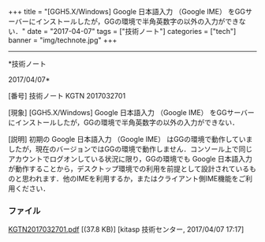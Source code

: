﻿+++
title = "[GGH5.X/Windows] Google 日本語入力 （Google IME） をGGサーバーにインストールしたが，GGの環境で半角英数字の以外の入力ができない．"
date = "2017-04-07"
tags = ["技術ノート"]
categories = ["tech"]
banner = "img/technote.jpg"
+++

-----------------------------------------------------------------------------------------------------------------------------

*技術ノート

2017/04/07*


[番号]
技術ノート KGTN 2017032701

[現象]
[GGH5.X/Windows] Google 日本語入力 （Google IME）
をGGサーバーにインストールしたが，GGの環境で半角英数字の以外の入力ができない．

[説明]
初期の Google 日本語入力 （Google IME）
はGGの環境で動作していましたが，現在のバージョンではGGの環境で動作しません．コンソール上で同じアカウントでログオンしている状況に限り，GGの環境でも
Google
日本語入力が動作することから，デスクトップ環境での利用を前提として設計されているものと思われます．他のIMEを利用するか，またはクライアント側IME機能をご利用ください．


### ファイル

 
 


[KGTN2017032701.pdf](http://techreport.kitasp.net/attachments/download/3408/KGTN2017032701.pdf)
 [(37.8 KB)] [kitasp 技術センター, 2017/04/07
17:17]


 


 


